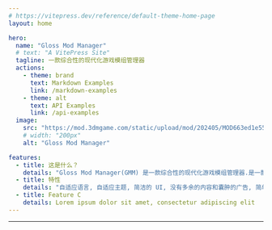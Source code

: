 ```yaml
---
# https://vitepress.dev/reference/default-theme-home-page
layout: home

hero:
  name: "Gloss Mod Manager"
  # text: "A VitePress Site"
  tagline: 一款综合性的现代化游戏模组管理器
  actions:
    - theme: brand
      text: Markdown Examples
      link: /markdown-examples
    - theme: alt
      text: API Examples
      link: /api-examples
  image:
    src: "https://mod.3dmgame.com/static/upload/mod/202405/MOD663ed1e5509eb.png@webp"
    # width: "200px"
    alt: "Gloss Mod Manager"

features:
  - title: 这是什么？
    details: "Gloss Mod Manager(GMM) 是一款综合性的现代化游戏模组管理器.是一款功能强大的综合性游戏Mod管理器, 它为游戏玩家提供了简单易用的方式来管理和安装各种游戏Mod."
  - title: 特性
    details: "自适应语言, 自适应主题, 简洁的 UI, 没有多余的内容和囊肿的广告, 简单的安装和下载, 便捷的游览、下载 Mod, 令人舒适的动画, 程序无毒无捆绑, 功能全部免费开放"
  - title: Feature C
    details: Lorem ipsum dolor sit amet, consectetur adipiscing elit
---
```




---

<style>
:root {
  --vp-home-hero-name-color: transparent;
  --vp-home-hero-name-background: -webkit-linear-gradient(120deg, #bd34fe 30%, #41d1ff);

  --vp-home-hero-image-background-image: linear-gradient(-45deg, #bd34fe 50%, #47caff 50%);
  --vp-home-hero-image-filter: blur(44px);
}

@media (min-width: 640px) {
  :root {
    --vp-home-hero-image-filter: blur(56px);
  }
}

@media (min-width: 960px) {
  :root {
    --vp-home-hero-image-filter: blur(68px);
  }
}
</style>